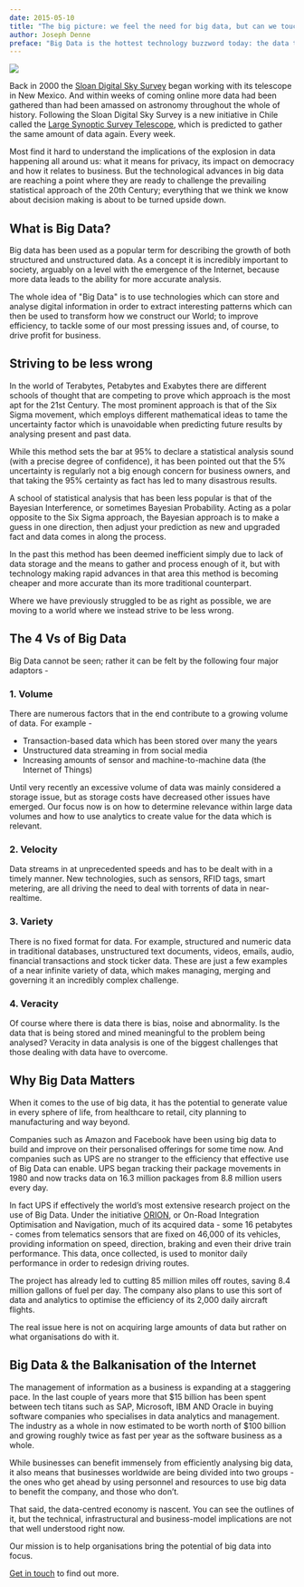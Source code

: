 ```yaml
---
date: 2015-05-10
title: "The big picture: we feel the need for big data, but can we touch it?"
author: Joseph Denne
preface: "Big Data is the hottest technology buzzword today: the data that we spread and store is reaching superabundant amounts. But is this data explosion all that it is hyped up to be?"
---
```


![](http://52.50.38.122/workspace/uploads/images/insights/big-data-5509835f606cc.jpg)

Back in 2000 the [Sloan Digital Sky Survey](http://www.sdss.org/) began working with its telescope in New Mexico. And within weeks of coming online more data had been gathered than had been amassed on astronomy throughout the whole of history. Following the Sloan Digital Sky Survey is a new initiative in Chile called the [Large Synoptic Survey Telescope](http://www.lsst.org/lsst/), which is predicted to gather the same amount of data again. Every week.

Most find it hard to understand the implications of the explosion in data happening all around us: what it means for privacy, its impact on democracy and how it relates to business. But the technological advances in big data are reaching a point where they are ready to challenge the prevailing statistical approach of the 20th Century; everything that we think we know about decision making is about to be turned upside down.

## What is Big Data?

Big data has been used as a popular term for describing the growth of both structured and unstructured data. As a concept it is incredibly important to society, arguably on a level with the emergence of the Internet, because more data leads to the ability for more accurate analysis.

The whole idea of "Big Data" is to use technologies which can store and analyse digital information in order to extract interesting patterns which can then be used to transform how we construct our World; to improve efficiency, to tackle some of our most pressing issues and, of course, to drive profit for business.

## Striving to be less wrong

In the world of Terabytes, Petabytes and Exabytes there are different schools of thought that are competing to prove which approach is the most apt for the 21st Century. The most prominent approach is that of the Six Sigma movement, which employs different mathematical ideas to tame the uncertainty factor which is unavoidable when predicting future results by analysing present and past data.

While this method sets the bar at 95% to declare a statistical analysis sound (with a precise degree of confidence), it has been pointed out that the 5% uncertainty is regularly not a big enough concern for business owners, and that taking the 95% certainty as fact has led to many disastrous results.

A school of statistical analysis that has been less popular is that of the Bayesian Interference, or sometimes Bayesian Probability. Acting as a polar opposite to the Six Sigma approach, the Bayesian approach is to make a guess in one direction, then adjust your prediction as new and upgraded fact and data comes in along the process.

In the past this method has been deemed inefficient simply due to lack of data storage and the means to gather and process enough of it, but with technology making rapid advances in that area this method is becoming cheaper and more accurate than its more traditional counterpart.

Where we have previously struggled to be as right as possible, we are moving to a world where we instead strive to be less wrong.

## The 4 Vs of Big Data

Big Data cannot be seen; rather it can be felt by the following four major adaptors -

### 1\. Volume

There are numerous factors that in the end contribute to a growing volume of data. For example -

*   Transaction-based data which has been stored over many the years
*   Unstructured data streaming in from social media
*   Increasing amounts of sensor and machine-to-machine data (the Internet of Things)

Until very recently an excessive volume of data was mainly considered a storage issue, but as storage costs have decreased other issues have emerged. Our focus now is on how to determine relevance within large data volumes and how to use analytics to create value for the data which is relevant.

### 2\. Velocity

Data streams in at unprecedented speeds and has to be dealt with in a timely manner. New technologies, such as sensors, RFID tags, smart metering, are all driving the need to deal with torrents of data in near-realtime.

### 3\. Variety

There is no fixed format for data. For example, structured and numeric data in traditional databases, unstructured text documents, videos, emails, audio, financial transactions and stock ticker data. These are just a few examples of a near infinite variety of data, which makes managing, merging and governing it an incredibly complex challenge.

### 4\. Veracity

Of course where there is data there is bias, noise and abnormality. Is the data that is being stored and mined meaningful to the problem being analysed? Veracity in data analysis is one of the biggest challenges that those dealing with data have to overcome.

## Why Big Data Matters

When it comes to the use of big data, it has the potential to generate value in every sphere of life, from healthcare to retail, city planning to manufacturing and way beyond.

Companies such as Amazon and Facebook have been using big data to build and improve on their personalised offerings for some time now. And companies such as UPS are no stranger to the efficiency that effective use of Big Data can enable. UPS began tracking their package movements in 1980 and now tracks data on 16.3 million packages from 8.8 million users every day.

In fact UPS if effectively the world’s most extensive research project on the use of Big Data. Under the initiative [ORION](http://www.pressroom.ups.com/Fact+Sheets/ORION+Fact+Sheet), or On-Road Integration Optimisation and Navigation, much of its acquired data - some 16 petabytes - comes from telematics sensors that are fixed on 46,000 of its vehicles, providing information on speed, direction, braking and even their drive train performance. This data, once collected, is used to monitor daily performance in order to redesign driving routes.

The project has already led to cutting 85 million miles off routes, saving 8.4 million gallons of fuel per day. The company also plans to use this sort of data and analytics to optimise the efficiency of its 2,000 daily aircraft flights.

The real issue here is not on acquiring large amounts of data but rather on what organisations do with it.

## Big Data & the Balkanisation of the Internet

The management of information as a business is expanding at a staggering pace. In the last couple of years more that $15 billion has been spent between tech titans such as SAP, Microsoft, IBM AND Oracle in buying software companies who specialises in data analytics and management. The industry as a whole in now estimated to be worth north of $100 billion and growing roughly twice as fast per year as the software business as a whole.

While businesses can benefit immensely from efficiently analysing big data, it also means that businesses worldwide are being divided into two groups - the ones who get ahead by using personnel and resources to use big data to benefit the company, and those who don’t.

That said, the data-centred economy is nascent. You can see the outlines of it, but the technical, infrastructural and business-model implications are not that well understood right now.

Our mission is to help organisations bring the potential of big data into focus.

[Get in touch](#contact) to find out more.